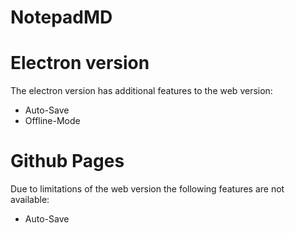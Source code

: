 # NotepadMD
# Electron version
The electron version has additional features to the web version:
- Auto-Save
- Offline-Mode
# Github Pages
Due to limitations of the web version the following features are not available:
- Auto-Save
